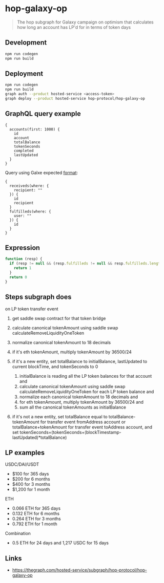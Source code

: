 # hop-galaxy-op

> The hop subgraph for Galaxy campaign on optimism that calculates how long an account has LP'd for in terms of token days

## Development

```sh
npm run codegen
npm run build
```

## Deployment

```sh
npm run codegen
npm run build
graph auth --product hosted-service <access-token>
graph deploy --product hosted-service hop-protocol/hop-galaxy-op
```

## GraphQL query example


```gql
{
  accounts(first: 1000) {
    id
    account
    totalBalance
    tokenSeconds
    completed
    lastUpdated
  }
}
```

Query using Galxe expected [format](https://www.notion.so/bulletlabs/Subgraph-setup-on-Galxe-2764f9a8a089444b9f1589b62e821f6a):

```gql
{
  receiveds(where: {
    recipient: ""
  }) {
    id
    recipient
  }
  fulfilleds(where: {
    user: ""
  }) {
    id
  }
}
```

## Expression

```js
function (resp) {
  if (resp != null && (resp.fulfilleds != null && resp.fulfilleds.length > 0) {
    return 1
  }
  return 0
}
```

## Steps subgraph does

on LP token transfer event
1. get saddle swap contract for that token bridge
1. calculate canonical tokenAmount using saddle swap calculateRemoveLiquidityOneToken
1. normalize canonical tokenAmount to 18 decimals
1. if it's eth tokenAmount, multiply tokenAmount by 36500/24
1. if it's a new entity, set totalBalance to initialBalance, lastUpdated to current blockTime, and tokenSeconds to 0

    1. initialBalance is reading all the LP token balances for that account and
    1. calculate canonical tokenAmount using saddle swap calculateRemoveLiquidityOneToken for each LP token balance and
    1. normalize each canonical tokenAmount to 18 decimals and
    1. for eth tokenAmount, multiply tokenAmount by 36500/24 and
    1. sum all the canonical tokenAmounts as initialBalance

1. if it's not a new entity, set totalBalance equal to totalBalance-tokenAmount for transfer event fromAddress account or totalBalance+tokenAmount for transfer event toAddress account, and set tokenSeconds=(tokenSeconds+(blockTimestamp-lastUpdated)*totalBalance)

## LP examples

USDC/DAI/USDT

* $100 for 365 days
* $200 for 6 months
* $400 for 3 months
* $1,200 for 1 month

ETH

* 0.066 ETH for 365 days
* 0.132 ETH for 6 months
* 0.264 ETH for 3 months
* 0.792 ETH for 1 month

Combination

* 0.5 ETH for 24 days and 1,217 USDC for 15 days

## Links

- https://thegraph.com/hosted-service/subgraph/hop-protocol/hop-galaxy-op
